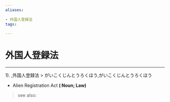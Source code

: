 ```yaml
---
aliases:
    
- 外国人登録法
tags:
    
---
```


# 外国人登録法
---
1).
,外国人登録法 > がいこくじんとうろくほう,がいこくじんとうろくほう

- Alien Registration Act
**( Noun; Law)**
> see also: 
            